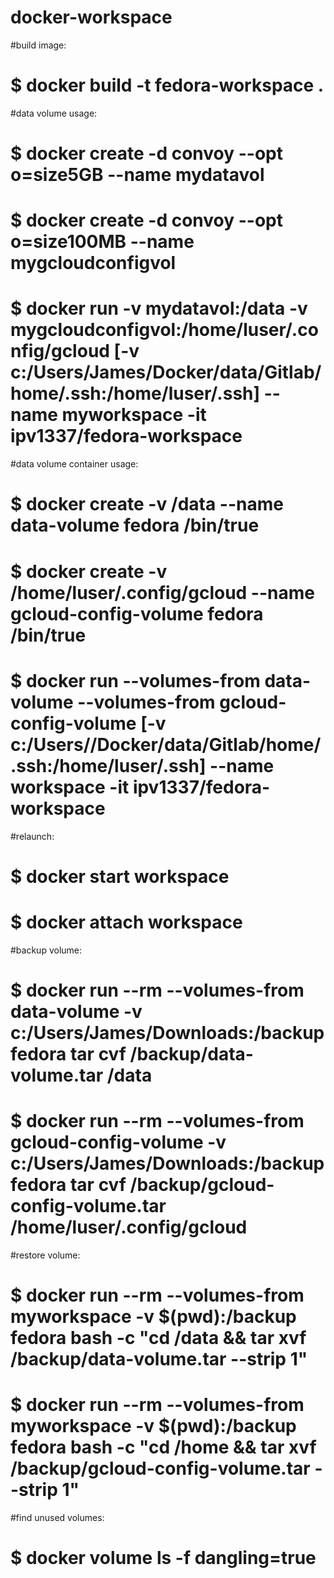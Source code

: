 # docker-workspace
#build image:
# $ docker build -t fedora-workspace .

#data volume usage:
# $ docker create -d convoy --opt o=size5GB --name mydatavol
# $ docker create -d convoy --opt o=size100MB --name mygcloudconfigvol
# $ docker run -v mydatavol:/data -v mygcloudconfigvol:/home/luser/.config/gcloud [-v c:/Users/James/Docker/data/Gitlab/home/.ssh:/home/luser/.ssh] --name myworkspace -it ipv1337/fedora-workspace
#data volume container usage:
# $ docker create -v /data --name data-volume fedora /bin/true
# $ docker create -v /home/luser/.config/gcloud --name gcloud-config-volume fedora /bin/true
# $ docker run --volumes-from data-volume --volumes-from gcloud-config-volume [-v c:/Users/<username>/Docker/data/Gitlab/home/.ssh:/home/luser/.ssh] --name workspace -it ipv1337/fedora-workspace
#relaunch:
# $ docker start workspace
# $ docker attach workspace
#backup volume:
# $ docker run --rm --volumes-from data-volume -v c:/Users/James/Downloads:/backup fedora tar cvf /backup/data-volume.tar /data
# $ docker run --rm --volumes-from gcloud-config-volume -v c:/Users/James/Downloads:/backup fedora tar cvf /backup/gcloud-config-volume.tar /home/luser/.config/gcloud
#restore volume:
# $ docker run --rm --volumes-from myworkspace -v $(pwd):/backup fedora bash -c "cd /data && tar xvf /backup/data-volume.tar --strip 1"
# $ docker run --rm --volumes-from myworkspace -v $(pwd):/backup fedora bash -c "cd /home && tar xvf /backup/gcloud-config-volume.tar --strip 1"
#find unused volumes:
# $ docker volume ls -f dangling=true
